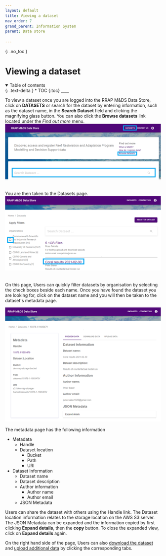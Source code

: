 ```yaml
---
layout: default
title: Viewing a dataset
nav_order: 7
grand_parent: Information System
parent: Data store

---
```

{: .no_toc }
# Viewing a dataset
<details  open markdown="block">
  <summary>
    Table of contents
  </summary>
{: .text-delta }
* TOC
{:toc}
____
</details>



To view a dataset once you are logged into the RRAP M&DS Data Store, click on **DATASETS** or search for the dataset by entering information, such as the dataset name, in the **Search Dataset** field and clicking the magnifying glass button.
You can also click the **Browse datasets** link located under the *Find out more* menu.
![viewDataset diagram](../../assets/images/viewDataset.png)
<br>
<br>
<br>
You are then taken to the Datasets page.
![viewDataset2 diagram](../../assets/images/viewDataset2.png)
<br>
<br>
<br>
On this page, Users can quickly filter datasets by organisation by selecting the check boxes beside each name. Once you have found the dataset you are looking for, click on the dataset name and you will then be taken to the dataset's metadata page.

![viewDataset3 diagram](../../assets/images/viewDataset3.png)


The metadata page has the following information
- Metadata
    - Handle 
    - Dataset location
      - Bucket
      - Path
      - URI
- Dataset Information
  - Dataset name
  - Dataset description
  - Author information
    - Author name
    - Author email
  - JSON Metadata

Users can share the dataset with others using the Handle link. The Dataset location information relates to the storage location on the AWS S3 server.
The JSON Metadata can be expanded and the information copied by first clicking **Expand details**, then the **copy** button. To close the expanded view, click on **Expand details** again.



On the right hand side of the page, Users can also [download the dataset](../data-store/downloading-datasets.html) and [upload additional data](../data-store/registering-and-uploading-a-dataset.html) by clicking the corresponding tabs.
